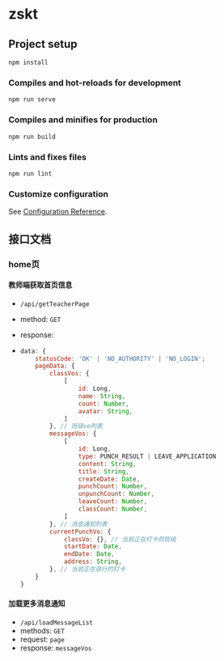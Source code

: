 # zskt



## Project setup

```
npm install
```

### Compiles and hot-reloads for development
```
npm run serve
```

### Compiles and minifies for production
```
npm run build
```

### Lints and fixes files
```
npm run lint
```

### Customize configuration
See [Configuration Reference](https://cli.vuejs.org/config/).



## 接口文档

### home页

#### 教师端获取首页信息

-  `/api/getTeacherPage`

- method: `GET`

- response:

- ```js
  data: {
      statusCode: 'OK' | 'NO_AUTHORITY' | 'NO_LOGIN';
      pageData: {
          classVos: {
              [
                  id: Long,
                  name: String,
                  count: Number,
                  avatar: String,
              ]
          }, // 班级vo列表
          messageVos: {
              [
                  id: Long,
                  type: PUNCH_RESULT | LEAVE_APPLICATION
                  content: String,
                  title: String,
                  createDate: Date,
                  punchCount: Number,
                  unpunchCount: Number,
                  leaveCount: Number,
                  classCount: Number,
              ]
          }, // 消息通知列表
          currentPunchVo: {
              classVo: {}, // 当前正在打卡的班级
              startDate: Date,
              endDate: Date,
              address: String,
          }, // 当前正在进行的打卡
      }
  }
  ```

#### 加载更多消息通知

- `/api/loadMessageList`
- methods: `GET`
- request: `page`
- response: `messageVos`